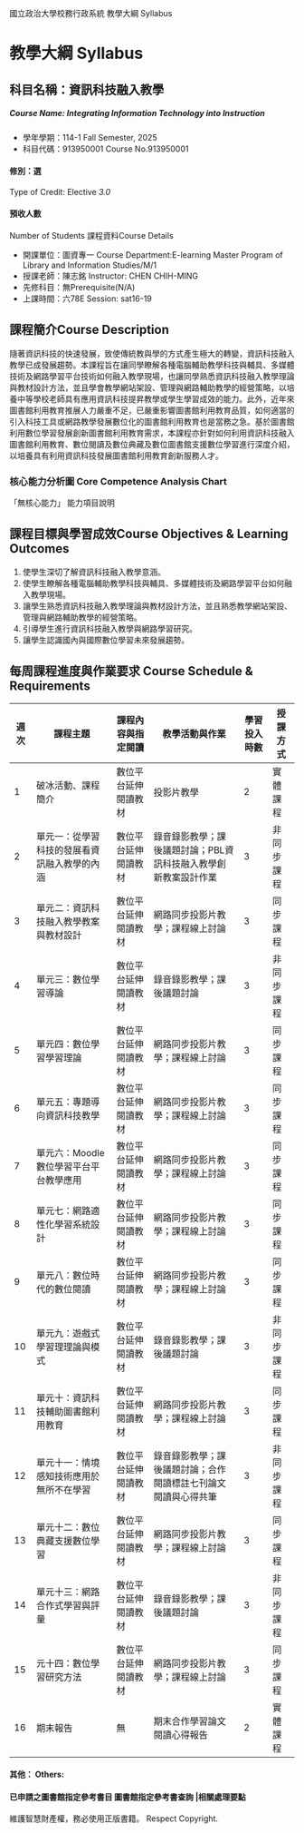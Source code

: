 國立政治大學校務行政系統 教學大綱 Syllabus
# 教學大綱 Syllabus
##  科目名稱：資訊科技融入教學 
#####  Course Name: Integrating Information Technology into Instruction
  * 學年學期：114-1 Fall Semester, 2025 
  * 科目代碼：913950001 Course No.913950001
#### 修別：選
Type of Credit: Elective 
_3.0_
#### 預收人數
Number of Students
課程資料Course Details
  * 開課單位：圖資專一 Course Department:E-learning Master Program of Library and Information Studies/M/1 
  * 授課老師：陳志銘 Instructor: CHEN CHIH-MING 
  * 先修科目：無Prerequisite(N/A)
  * 上課時間：六78E Session: sat16-19
##  課程簡介Course Description
隨著資訊科技的快速發展，致使傳統教與學的方式產生極大的轉變，資訊科技融入教學已成發展趨勢。本課程旨在讓同學瞭解各種電腦輔助教學科技與輔具、多媒體技術及網路學習平台技術如何融入教學現場，也讓同學熟悉資訊科技融入教學理論與教材設計方法，並且學會教學網站架設、管理與網路輔助教學的經營策略，以培養中等學校老師具有應用資訊科技提昇教學或學生學習成效的能力。此外，近年來圖書館利用教育推展人力嚴重不足，已嚴重影響圖書館利用教育品質，如何適當的引入科技工具或網路教學發展數位化的圖書館利用教育也是當務之急。基於圖書館利用數位學習發展創新圖書館利用教育需求，本課程亦針對如何利用資訊科技融入圖書館利用教育、數位閱讀及數位典藏及數位圖書館支援數位學習進行深度介紹，以培養具有利用資訊科技發展圖書館利用教育創新服務人才。
###  核心能力分析圖 Core Competence Analysis Chart
「無核心能力」 
能力項目說明
##  課程目標與學習成效Course Objectives & Learning Outcomes 
  1. 使學生深切了解資訊科技融入教學意涵。
  2. 使學生瞭解各種電腦輔助教學科技與輔具、多媒體技術及網路學習平台如何融入教學現場。
  3. 讓學生熟悉資訊科技融入教學理論與教材設計方法，並且熟悉教學網站架設、管理與網路輔助教學的經營策略。
  4. 引導學生進行資訊科技融入教學與網路學習研究。
  5. 讓學生認識國內與國際數位學習未來發展趨勢。
##  每周課程進度與作業要求 Course Schedule & Requirements
週次 |  課程主題 |  課程內容與指定閱讀 |  教學活動與作業 |  學習投入時數 |  授課方式  
---|---|---|---|---|---  
1 |  破冰活動、課程簡介 |  數位平台延伸閱讀教材 |  投影片教學 |  2 |  實體課程  
2 |  單元一：從學習科技的發展看資訊融入教學的內涵 |  數位平台延伸閱讀教材 |  錄音錄影教學；課後議題討論；PBL資訊科技融入教學創新教案設計作業 |  3 |  非同步課程  
3 |  單元二：資訊科技融入教學教案與教材設計 |  數位平台延伸閱讀教材 |  網路同步投影片教學；課程線上討論 |  3 |  同步課程  
4 |  單元三：數位學習導論 |  數位平台延伸閱讀教材 |  錄音錄影教學；課後議題討論 |  3 |  非同步課程  
5 |  單元四：數位學習學習理論 |  數位平台延伸閱讀教材 |  網路同步投影片教學；課程線上討論 |  3 |  同步課程  
6 |  單元五：專題導向資訊科技教學 |  數位平台延伸閱讀教材 |  網路同步投影片教學；課程線上討論 |  3 |  同步課程  
7 |  單元六：Moodle 數位學習平台平台教學應用 |  數位平台延伸閱讀教材 |  網路同步投影片教學；課程線上討論 |  3 |  同步課程  
8 |  單元七：網路適性化學習系統設計 |  數位平台延伸閱讀教材 |  網路同步投影片教學；課程線上討論 |  3 |  同步課程  
9 |  單元八：數位時代的數位閱讀 |  數位平台延伸閱讀教材 |  網路同步投影片教學；課程線上討論 |  3 |  同步課程  
10 |  單元九：遊戲式學習理理論與模式 |  數位平台延伸閱讀教材 |  錄音錄影教學；課後議題討論 |  3 |  非同步課程  
11 |  單元十：資訊科技輔助圖書館利用教育 |  數位平台延伸閱讀教材 |  網路同步投影片教學；課程線上討論 |  3 |  同步課程  
12 |  單元十一：情境感知技術應用於無所不在學習 |  數位平台延伸閱讀教材 |  錄音錄影教學；課後議題討論；合作閱讀標註七刊論文閱讀與心得共筆 |  3 |  非同步課程  
13 |  單元十二：數位典藏支援數位學習 |  數位平台延伸閱讀教材 |  網路同步投影片教學；課程線上討論 |  3 |  同步課程  
14 |  單元十三：網路合作式學習與評量 |  數位平台延伸閱讀教材 |  錄音錄影教學；課後議題討論 |  3 |  非同步課程  
15 |  元十四：數位學習研究方法 |  數位平台延伸閱讀教材 |  網路同步投影片教學；課程線上討論 |  3 |  同步課程  
16 |  期末報告 |  無 |  期末合作學習論文閱讀心得報告 |  2 |  實體課程  
####  其他： Others:
####  已申請之圖書館指定參考書目  圖書館指定參考書查詢 |相關處理要點
維護智慧財產權，務必使用正版書籍。 Respect Copyright.